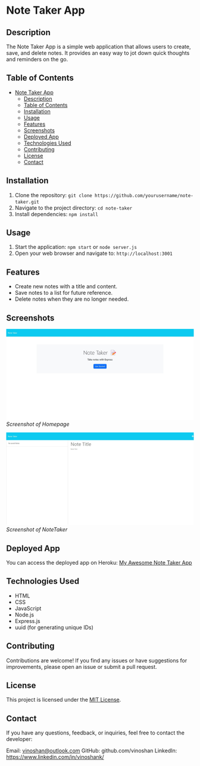 # Note Taker App

## Description

The Note Taker App is a simple web application that allows users to create, save, and delete notes. It provides an easy way to jot down quick thoughts and reminders on the go.

## Table of Contents

- [Note Taker App](#note-taker-app)
  - [Description](#description)
  - [Table of Contents](#table-of-contents)
  - [Installation](#installation)
  - [Usage](#usage)
  - [Features](#features)
  - [Screenshots](#screenshots)
  - [Deployed App](#deployed-app)
  - [Technologies Used](#technologies-used)
  - [Contributing](#contributing)
  - [License](#license)
  - [Contact](#contact)

## Installation

1. Clone the repository: `git clone https://github.com/yourusername/note-taker.git`
2. Navigate to the project directory: `cd note-taker`
3. Install dependencies: `npm install`

## Usage

1. Start the application: `npm start` or `node server.js`
2. Open your web browser and navigate to: `http://localhost:3001`

## Features

- Create new notes with a title and content.
- Save notes to a list for future reference.
- Delete notes when they are no longer needed.

## Screenshots

![Screenshot 1](./public/assets/images/screenshot1.jpeg)
*Screenshot of Homepage*

![Screenshot 2](./public/assets/images/screenshot2.jpeg)
*Screenshot of NoteTaker*

## Deployed App

You can access the deployed app on Heroku: [My Awesome Note Taker App](https://dashboard.heroku.com/apps/shielded-earth-74206)

## Technologies Used

- HTML
- CSS
- JavaScript
- Node.js
- Express.js
- uuid (for generating unique IDs)

## Contributing

Contributions are welcome! If you find any issues or have suggestions for improvements, please open an issue or submit a pull request.

## License

This project is licensed under the [MIT License](LICENSE).

## Contact
If you have any questions, feedback, or inquiries, feel free to contact the developer:

Email: vinoshan@outlook.com 
GitHub: github.com/vinoshan 
LinkedIn: https://www.linkedin.com/in/vinoshank/